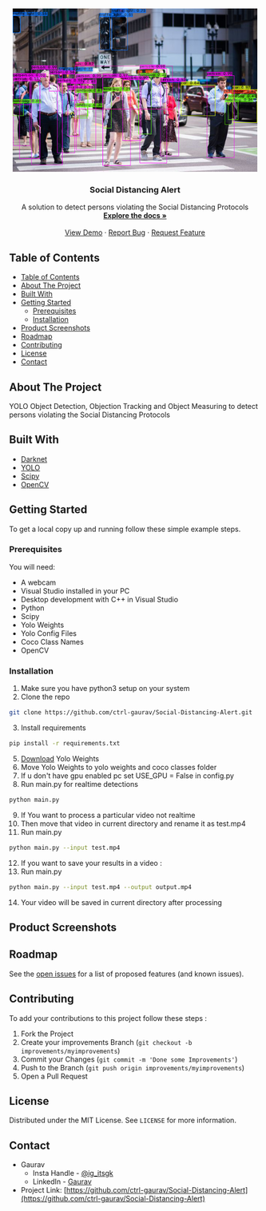 <!-- PROJECT LOGO -->
<br />
<p align="center">
  <a href="https://github.com/ctrl-gaurav/Social-Distancing-Alert">
    <img src="readme/logo.jpg" alt="Logo" width="490" height="327">
  </a>

  <h3 align="center">Social Distancing Alert</h3>

  <p align="center">
    A solution to detect persons violating the Social Distancing Protocols
    <br />
    <a href="https://github.com/ctrl-gaurav/Social-Distancing-Alert/blob/main/README.md"><strong>Explore the docs »</strong></a>
    <br />
    <br />
    <a href="https://github.com/ctrl-gaurav/Social-Distancing-Alert">View Demo</a>
    ·
    <a href="https://github.com/ctrl-gaurav/Social-Distancing-Alert/issues">Report Bug</a>
    ·
    <a href="https://github.com/ctrl-gaurav/Social-Distancing-Alert/issues">Request Feature</a>
  </p>
</p>



## Table of Contents

- [Table of Contents](#table-of-contents)
- [About The Project](#about-the-project)
- [Built With](#built-with)
- [Getting Started](#getting-started)
  - [Prerequisites](#prerequisites)
  - [Installation](#installation)
- [Product Screenshots](#product-screenshots)
- [Roadmap](#roadmap)
- [Contributing](#contributing)
- [License](#license)
- [Contact](#contact)



## About The Project

YOLO Object Detection, Objection Tracking and Object Measuring to detect persons violating the Social Distancing Protocols


## Built With

* [Darknet](https://github.com/pjreddie/darknet)
* [YOLO](https://pjreddie.com/darknet/yolo/)
* [Scipy](https://www.scipy.org/)
* [OpenCV](https://opencv.org/)


## Getting Started

To get a local copy up and running follow these simple example steps.


### Prerequisites

You will need:

- A webcam
- Visual Studio installed in your PC
- Desktop development with C++ in Visual Studio
- Python 
- Scipy
- Yolo Weights
- Yolo Config Files
- Coco Class Names
- OpenCV


### Installation

1. Make sure you have python3 setup on your system
2. Clone the repo
```sh
git clone https://github.com/ctrl-gaurav/Social-Distancing-Alert.git
```
3. Install requirements
```sh
pip install -r requirements.txt
```
5. [Download]() Yolo Weights 
6. Move Yolo Weights to yolo weights and coco classes folder
7. If u don't have gpu enabled pc set USE_GPU = False in config.py
8. Run main.py for realtime detections
```sh
python main.py
```
9. If You want to process a particular video not realtime
10. Then move that video in current directory and rename it as test.mp4
11. Run main.py
```sh
python main.py --input test.mp4
```
12. If you want to save your results in a video :
13. Run main.py
```sh
python main.py --input test.mp4 --output output.mp4
```
14. Your video will be saved in current directory after processing


## Product Screenshots


## Roadmap

See the [open issues](https://github.com/ctrl-gaurav/Social-Distancing-Alert/issues) for a list of proposed features (and known issues).


## Contributing

To add your contributions to this project follow these steps :

1. Fork the Project
2. Create your improvements Branch (`git checkout -b improvements/myimprovements`)
3. Commit your Changes (`git commit -m 'Done some Improvements'`)
4. Push to the Branch (`git push origin improvements/myimprovements`)
5. Open a Pull Request


## License

Distributed under the MIT License. See `LICENSE` for more information.


## Contact

- Gaurav 
  - Insta Handle - [@ig_itsgk](https://www.instagram.com/ig_itsgk/) 
  - LinkedIn - [Gaurav](https://www.linkedin.com/in/gaurav-726239157/) <br />
- Project Link: [https://github.com/ctrl-gaurav/Social-Distancing-Alert](https://github.com/ctrl-gaurav/Social-Distancing-Alert)



[screenshot1]: readme/nn.png